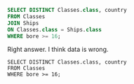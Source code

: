 ```sql
SELECT DISTINCT Classes.class, country
FROM Classes
JOIN Ships
ON Classes.class = Ships.class
WHERE bore >= 16;
```

Right answer.
I think data is wrong.
```
SELECT DISTINCT Classes.class, country
FROM Classes
WHERE bore >= 16;
```